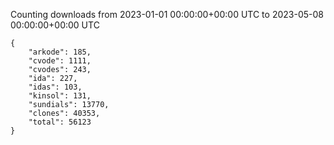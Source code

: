 
Counting downloads from 2023-01-01 00:00:00+00:00 UTC to 2023-05-08 00:00:00+00:00 UTC

```
{
    "arkode": 185,
    "cvode": 1111,
    "cvodes": 243,
    "ida": 227,
    "idas": 103,
    "kinsol": 131,
    "sundials": 13770,
    "clones": 40353,
    "total": 56123
}
```
